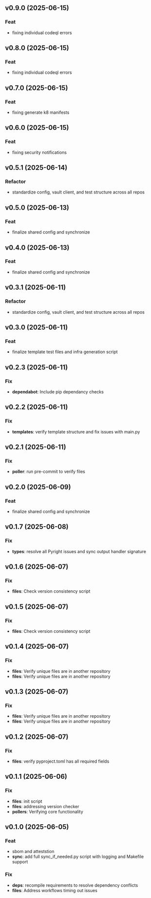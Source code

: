 ## v0.9.0 (2025-06-15)

### Feat

- fixing individual codeql errors

## v0.8.0 (2025-06-15)

### Feat

- fixing individual codeql errors

## v0.7.0 (2025-06-15)

### Feat

- fixing generate k8 manifests

## v0.6.0 (2025-06-15)

### Feat

- fixing security notifications

## v0.5.1 (2025-06-14)

### Refactor

- standardize config, vault client, and test structure across all repos

## v0.5.0 (2025-06-13)

### Feat

- finalize shared config and synchronize

## v0.4.0 (2025-06-13)

### Feat

- finalize shared config and synchronize

## v0.3.1 (2025-06-11)

### Refactor

- standardize config, vault client, and test structure across all repos

## v0.3.0 (2025-06-11)

### Feat

- finalize template test files and infra generation script

## v0.2.3 (2025-06-11)

### Fix

- **dependabot**: Include pip dependancy checks

## v0.2.2 (2025-06-11)

### Fix

- **templates**: verify template structure and fix issues with main.py

## v0.2.1 (2025-06-11)

### Fix

- **poller**: run pre-commit to verify files

## v0.2.0 (2025-06-09)

### Feat

- finalize shared config and synchronize

## v0.1.7 (2025-06-08)

### Fix

- **types**: resolve all Pyright issues and sync output handler signature

## v0.1.6 (2025-06-07)

### Fix

- **files**: Check version consistency script

## v0.1.5 (2025-06-07)

### Fix

- **files**: Check version consistency script

## v0.1.4 (2025-06-07)

### Fix

- **files**: Verify unique files are in another repository
- **files**: Verify unique files are in another repository

## v0.1.3 (2025-06-07)

### Fix

- **files**: Verify unique files are in another repository
- **files**: Verify unique files are in another repository

## v0.1.2 (2025-06-07)

### Fix

- **files**: verify pyproject.toml has all required fields

## v0.1.1 (2025-06-06)

### Fix

- **files**: init script
- **files**: addressing version checker
- **pollers**: Verifying core functionality

## v0.1.0 (2025-06-05)

### Feat

- sbom and atteststion
- **sync**: add full sync_if_needed.py script with logging and Makefile support

### Fix

- **deps**: recompile requirements to resolve dependency conflicts
- **files**: Address workflows timing out issues
